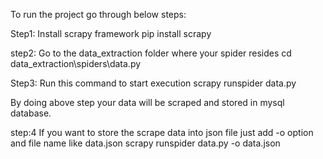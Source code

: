 To run the project go through below steps:

Step1: Install scrapy framework
pip install scrapy

step2: Go to the data_extraction folder where your spider resides
cd data_extraction\spiders\data.py

Step3: Run this command to start execution
 scrapy runspider data.py

By doing above step your data will be scraped and stored in mysql database.


step:4 If you want to store the scrape data into json file just add -o option and file name like data.json
scrapy runspider data.py -o data.json
